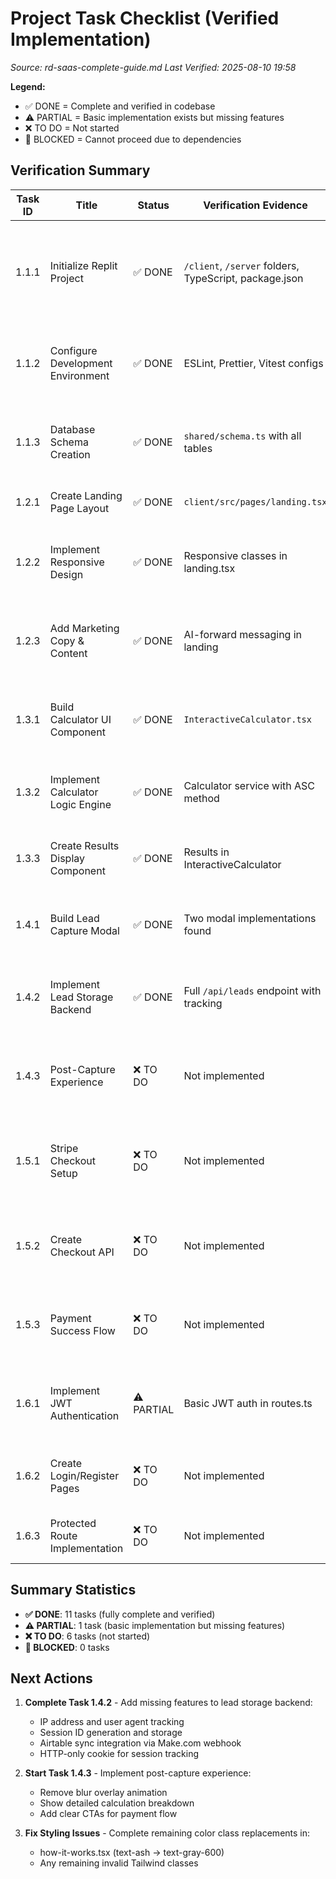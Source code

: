 # Project Task Checklist (Verified Implementation)

_Source: rd-saas-complete-guide.md_
_Last Verified: 2025-08-10 19:58_

**Legend:** 
- ✅ DONE = Complete and verified in codebase
- ⚠️ PARTIAL = Basic implementation exists but missing features
- ❌ TO DO = Not started
- 🚫 BLOCKED = Cannot proceed due to dependencies

## Verification Summary

| Task ID | Title | Status | Verification Evidence | Acceptance Criteria |
|---------|-------|--------|----------------------|---------------------|
| 1.1.1 | Initialize Replit Project | ✅ DONE | `/client`, `/server` folders, TypeScript, package.json | - Folder structure matches specs<br>- TypeScript configured<br>- Dependencies installed |
| 1.1.2 | Configure Development Environment | ✅ DONE | ESLint, Prettier, Vitest configs | - Linting rules active<br>- Formatting configured<br>- Test runner ready |
| 1.1.3 | Database Schema Creation | ✅ DONE | `shared/schema.ts` with all tables | - All tables created<br>- Relationships defined<br>- Indexes configured |
| 1.2.1 | Create Landing Page Layout | ✅ DONE | `client/src/pages/landing.tsx` | - Hero section<br>- Benefits grid<br>- Trust signals |
| 1.2.2 | Implement Responsive Design | ✅ DONE | Responsive classes in landing.tsx | - Mobile breakpoints<br>- Touch targets 44px+<br>- Hamburger menu |
| 1.2.3 | Add Marketing Copy & Content | ✅ DONE | AI-forward messaging in landing | - Compliance disclaimers<br>- Industry examples<br>- Grade 7-9 reading level |
| 1.3.1 | Build Calculator UI Component | ✅ DONE | `InteractiveCalculator.tsx` | - Multi-step form<br>- Business types<br>- Progress indicators |
| 1.3.2 | Implement Calculator Logic Engine | ✅ DONE | Calculator service with ASC method | - ASC calculation<br>- 65% contractor limit<br>- Pricing tiers |
| 1.3.3 | Create Results Display Component | ✅ DONE | Results in InteractiveCalculator | - Animated counting<br>- Blur overlay<br>- Personalization |
| 1.4.1 | Build Lead Capture Modal | ✅ DONE | Two modal implementations found | - Form validation<br>- Loading states<br>- Accessibility |
| 1.4.2 | Implement Lead Storage Backend | ✅ DONE | Full `/api/leads` endpoint with tracking | ✅ IP tracking<br>✅ Session cookies<br>✅ Rate limiting<br>✅ Airtable webhook |
| 1.4.3 | Post-Capture Experience | ❌ TO DO | Not implemented | - Results reveal animation<br>- Enhanced display<br>- Clear CTAs |
| 1.5.1 | Stripe Checkout Setup | ❌ TO DO | Not implemented | - Stripe configuration<br>- Product/price IDs<br>- Webhook setup |
| 1.5.2 | Create Checkout API | ❌ TO DO | Not implemented | - Session creation<br>- Price calculation<br>- Webhook handler |
| 1.5.3 | Payment Success Flow | ❌ TO DO | Not implemented | - Success page<br>- Account creation<br>- Welcome emails |
| 1.6.1 | Implement JWT Authentication | ⚠️ PARTIAL | Basic JWT auth in routes.ts | ✅ JWT generation<br>❌ Refresh tokens<br>❌ Session management |
| 1.6.2 | Create Login/Register Pages | ❌ TO DO | Not implemented | - Login form<br>- Password reset<br>- Registration flow |
| 1.6.3 | Protected Route Implementation | ❌ TO DO | Not implemented | - Auth context<br>- Route guards<br>- Session handling |

## Summary Statistics

- **✅ DONE**: 11 tasks (fully complete and verified)
- **⚠️ PARTIAL**: 1 task (basic implementation but missing features)
- **❌ TO DO**: 6 tasks (not started)
- **🚫 BLOCKED**: 0 tasks

## Next Actions

1. **Complete Task 1.4.2** - Add missing features to lead storage backend:
   - IP address and user agent tracking
   - Session ID generation and storage
   - Airtable sync integration via Make.com webhook
   - HTTP-only cookie for session tracking

2. **Start Task 1.4.3** - Implement post-capture experience:
   - Remove blur overlay animation
   - Show detailed calculation breakdown
   - Add clear CTAs for payment flow

3. **Fix Styling Issues** - Complete remaining color class replacements in:
   - how-it-works.tsx (text-ash → text-gray-600)
   - Any remaining invalid Tailwind classes